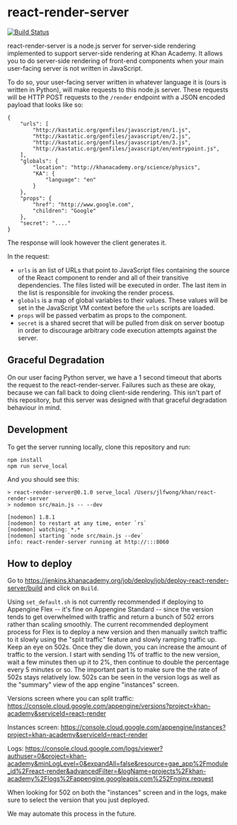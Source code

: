 # react-render-server

[![Build Status](https://travis-ci.org/Khan/react-render-server.svg?branch=master)](https://travis-ci.org/Khan/react-render-server)

react-render-server is a node.js server for server-side rendering implemented to
support server-side rendering at Khan Academy. It allows you to do server-side
rendering of front-end components when your main user-facing server is not
written in JavaScript.

To do so, your user-facing server written in whatever language it is (ours is
written in Python), will make requests to this node.js server. These requests
will be HTTP POST requests to the `/render` endpoint with a JSON encoded payload
that looks like so:

    {
        "urls": [
            "http://kastatic.org/genfiles/javascript/en/1.js",
            "http://kastatic.org/genfiles/javascript/en/2.js",
            "http://kastatic.org/genfiles/javascript/en/3.js",
            "http://kastatic.org/genfiles/javascript/en/entrypoint.js",
        ],
        "globals": {
            "location": "http://khanacademy.org/science/physics",
            "KA": {
                "language": "en"
            }
        },
        "props": {
            "href": "http://www.google.com",
            "children": "Google"
        },
        "secret": "...."
    }

The response will look however the client generates it.

In the request:

- `urls` is an list of URLs that point to JavaScript files containing the source
  of the React component to render and all of their transitive dependencies. The
  files listed will be executed in order. The last item in the list is
  responsible for invoking the render process.
- `globals` is a map of global variables to their values. These values will be
  set in the JavaScript VM context before the `urls` scripts are loaded.
- `props` will be passed verbatim as props to the component.
- `secret` is a shared secret that will be pulled from disk on server bootup in
  order to discourage arbitrary code execution attempts against the server.

## Graceful Degradation

On our user facing Python server, we have a 1 second timeout that aborts the
request to the react-render-server. Failures such as these are okay, because we
can fall back to doing client-side rendering. This isn't part of this
repository, but this server was designed with that graceful degradation
behaviour in mind.

## Development

To get the server running locally, clone this repository and run:

    npm install
    npm run serve_local

And you should see this:

    > react-render-server@0.1.0 serve_local /Users/jlfwong/khan/react-render-server
    > nodemon src/main.js -- --dev

    [nodemon] 1.8.1
    [nodemon] to restart at any time, enter `rs`
    [nodemon] watching: *.*
    [nodemon] starting `node src/main.js --dev`
    info: react-render-server running at http://:::8060

## How to deploy

Go to https://jenkins.khanacademy.org/job/deploy/job/deploy-react-render-server/build
and click on `Build`.

Using `set_default.sh` is not currently recommended if deploying to
Appengine Flex -- it's fine on Appengine Standard -- since the version
tends to get overwhelmed with traffic and return a bunch of 502 errors
rather than scaling smoothly. The current recommended deployment
process for Flex is to deploy a new version and then manually switch
traffic to it slowly using the "split traffic" feature and slowly
ramping traffic up. Keep an eye on 502s. Once they die down, you can
increase the amount of traffic to the version. I start with sending 1%
of traffic to the new version, wait a few minutes then up it to 2%,
then continue to double the percentage every 5 minutes or so. The
important part is to make sure the the rate of 502s stays relatively
low. 502s can be seen in the version logs as well as the "summary"
view of the app engine "instances" screen.

Versions screen where you can split traffic:
https://console.cloud.google.com/appengine/versions?project=khan-academy&serviceId=react-render

Instances screen:
https://console.cloud.google.com/appengine/instances?project=khan-academy&serviceId=react-render

Logs:
https://console.cloud.google.com/logs/viewer?authuser=0&project=khan-academy&minLogLevel=0&expandAll=false&resource=gae_app%2Fmodule_id%2Freact-render&advancedFilter=&logName=projects%2Fkhan-academy%2Flogs%2Fappengine.googleapis.com%252Fnginx.request

When looking for 502 on both the "instances" screen and in the logs, make sure
to select the version that you just deployed.

We may automate this process in the future.

[react-dom]: https://www.npmjs.com/package/react-dom
[aphrodite]: https://github.com/Khan/aphrodite
[renderStatic]: https://github.com/Khan/aphrodite#server-side-rendering
[vm]: https://nodejs.org/api/vm.html
